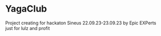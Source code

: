 # YagaClub
Project creating for hackaton Sineus 22.09.23-23.09.23 by Epic EXPerts
just for lulz and profit
